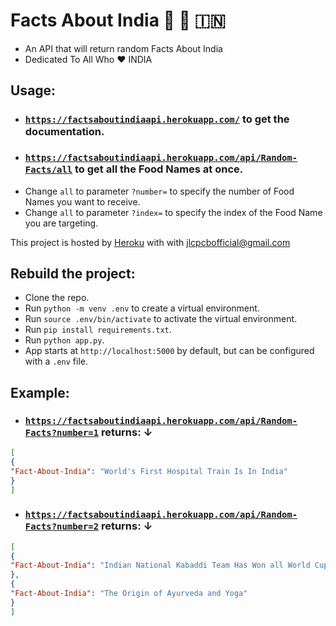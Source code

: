 # Facts About India 🍛 🧘  🇮🇳

+ An API that will return random Facts About India 
+ Dedicated To All Who ❤️ INDIA

## Usage:

+ ### [`https://factsaboutindiaapi.herokuapp.com/`](https://factsaboutindiaapi.herokuapp.com/) to get the documentation.
+ ### [`https://factsaboutindiaapi.herokuapp.com/api/Random-Facts/all`](https://factsaboutindiaapi.herokuapp.com/api/Random-Facts/all) to get all the Food Names at once.
+ Change `all` to parameter `?number=` to specify the number of Food Names you want to receive.
+ Change `all` to parameter `?index=` to specify the index of the Food Name you are targeting.

This project is hosted by [Heroku](https://www.heroku.com/) with with jlcpcbofficial@gmail.com

## Rebuild the project:
+ Clone the repo.
+ Run `python -m venv .env` to create a virtual environment.
+ Run `source .env/bin/activate` to activate the virtual environment.
+ Run `pip install requirements.txt`.
+ Run `python app.py`.
+ App starts at `http://localhost:5000` by default, but can be configured with a `.env` file. 

## Example:

+ ### [`https://factsaboutindiaapi.herokuapp.com/api/Random-Facts?number=1`](https://factsaboutindiaapi.herokuapp.com/api/Random-Facts?number=1) returns: ↓
```JSON
[
{
"Fact-About-India": "World's First Hospital Train Is In India"
}
]
```

+ ### [`https://factsaboutindiaapi.herokuapp.com/api/Random-Facts?number=2`](https://factsaboutindiaapi.herokuapp.com/api/Random-Facts?number=1) returns: ↓
```JSON
[
{
"Fact-About-India": "Indian National Kabaddi Team Has Won all World Cups"
},
{
"Fact-About-India": "The Origin of Ayurveda and Yoga"
}
]
```
